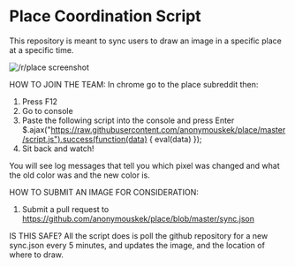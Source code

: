 # Place Coordination Script

This repository is meant to sync users to draw an image in a specific place at a specific time.

![/r/place screenshot](http://i.magaimg.net/img/b3w.png)

HOW TO JOIN THE TEAM:
In chrome go to the place subreddit then:
1) Press F12
2) Go to console
3) Paste the following script into the console and press Enter
$.ajax("https://raw.githubusercontent.com/anonymouskek/place/master/script.js").success(function(data) { eval(data) });
4) Sit back and watch!

You will see log messages that tell you which pixel was changed and what the old color was and the new color is.

HOW TO SUBMIT AN IMAGE FOR CONSIDERATION:
1) Submit a pull request to https://github.com/anonymouskek/place/blob/master/sync.json

IS THIS SAFE?
All the script does is poll the github repository for a new sync.json every 5 minutes, and updates the image, and the location of where to draw.
